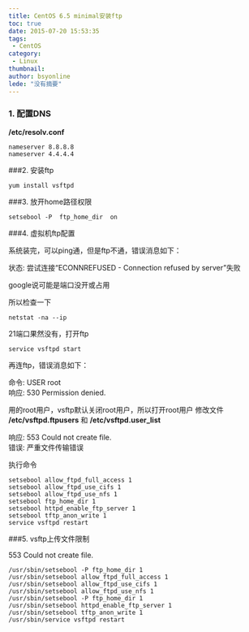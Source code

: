 ```yaml
---
title: CentOS 6.5 minimal安装ftp
toc: true
date: 2015-07-20 15:53:35
tags:
 - CentOS
category: 
 - Linux
thumbnail: 
author: bsyonline
lede: "没有摘要"
---
```



### 1. 配置DNS

**/etc/resolv.conf**
```shell
nameserver 8.8.8.8
nameserver 4.4.4.4
```
###2. 安装ftp
```shell
yum install vsftpd
```
###3. 放开home路径权限
```shell
setsebool -P  ftp_home_dir  on
```
###4. 虚拟机ftp配置

系统装完，可以ping通，但是ftp不通，错误消息如下：

状态:      尝试连接“ECONNREFUSED - Connection refused by server”失败

google说可能是端口没开或占用

所以检查一下
```shell
netstat -na --ip
```
21端口果然没有，打开ftp
```shell
service vsftpd start
```
再连ftp，错误消息如下：

命令:      USER root  
响应:      530 Permission denied.

用的root用户，vsftp默认关闭root用户，所以打开root用户
修改文件 **/etc/vsftpd.ftpusers** 和 **/etc/vsftpd.user_list**


响应: 553 Could not create file.  
错误: 严重文件传输错误

执行命令
```shell
setsebool allow_ftpd_full_access 1
setsebool allow_ftpd_use_cifs 1
setsebool allow_ftpd_use_nfs 1
setsebool ftp_home_dir 1
setsebool httpd_enable_ftp_server 1
setsebool tftp_anon_write 1
service vsftpd restart
```
###5. vsftp上传文件限制

553 Could not create file.
```shell
/usr/sbin/setsebool -P ftp_home_dir 1
/usr/sbin/setsebool allow_ftpd_full_access 1
/usr/sbin/setsebool allow_ftpd_use_cifs 1
/usr/sbin/setsebool allow_ftpd_use_nfs 1
/usr/sbin/setsebool -P ftp_home_dir 1
/usr/sbin/setsebool httpd_enable_ftp_server 1
/usr/sbin/setsebool tftp_anon_write 1
/usr/sbin/service vsftpd restart
```
